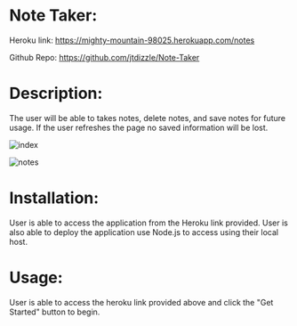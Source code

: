 # Note Taker:

Heroku link: https://mighty-mountain-98025.herokuapp.com/notes

Github Repo: https://github.com/jtdizzle/Note-Taker  



# Description:

The user will be able to takes notes, delete notes, and save notes for future usage.  If the user refreshes the page no saved information will be lost.  



![index](jpg)



![notes](jpg)



# Installation:

User is able to access the application from the Heroku link provided.  User is also able to deploy the application use Node.js to access using their local host.  


# Usage:

User is able to access the heroku link provided above and click the "Get Started" button to begin. 
